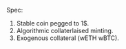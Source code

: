 Spec:
1. Stable coin pegged to 1$.
2. Algorithmic collaterlaised minting.
3. Exogenous collateral (wETH wBTC).


